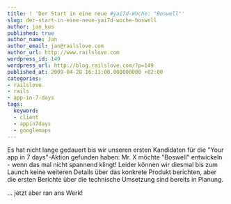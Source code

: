 ```yaml
---
title: ! 'Der Start in eine neue #yai7d-Woche: "Boswell"'
slug: der-start-in-eine-neue-yai7d-woche-boswell
author: jan_kus
published: true
author_name: Jan
author_email: jan@railslove.com
author_url: http://www.railslove.com
wordpress_id: 149
wordpress_url: http://blog.railslove.com/?p=149
published_at: 2009-04-28 16:11:00.000000000 +02:00
categories:
- railslove
- rails
- app-in-7-days
tags:
  keyword:
  - client
  - appin7days
  - googlemaps
---
```

Es hat nicht lange gedauert bis wir unseren ersten Kandidaten für die "Your app in 7 days"-Aktion gefunden haben: Mr. X möchte "Boswell" entwickeln - wenn das mal nicht spannend klingt! Leider können wir diesmal bis zum Launch keine weiteren Details über das konkrete Produkt berichten, aber die ersten Berichte über die technische Umsetzung sind bereits in Planung.

... jetzt aber ran ans Werk!
